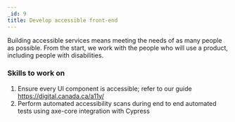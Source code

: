 ```yaml
---
_id: 9
title: Develop accessible front-end 
---
```


Building accessible services means meeting the needs of as many people as possible. From the start, we work with the people who will use a product, including people with disabilities.

### Skills to work on

1. Ensure every UI component is accessible; refer to our guide https://digital.canada.ca/a11y/ 
1. Perform automated accessibility scans during end to end automated tests using axe-core integration with Cypress
